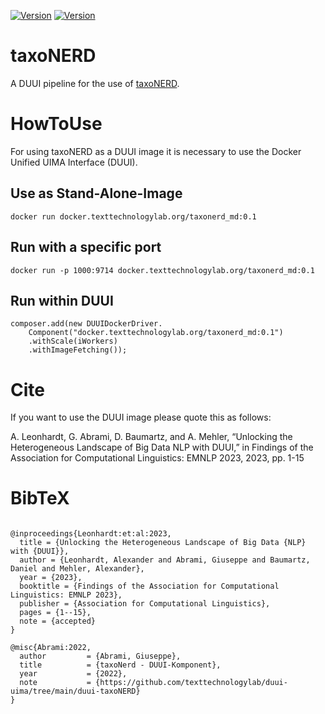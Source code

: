 [![Version](https://img.shields.io/static/v1?label=taxonerd&message=0.1&color=blue)]()
[![Version](https://img.shields.io/pypi/v/taxonerd)]()

# taxoNERD
A DUUI pipeline for the use of [taxoNERD](https://github.com/nleguillarme/taxonerd).

# HowToUse
For using taxoNERD as a DUUI image it is necessary to use the Docker Unified UIMA Interface (DUUI).

## Use as Stand-Alone-Image
```
docker run docker.texttechnologylab.org/taxonerd_md:0.1
```

## Run with a specific port
```
docker run -p 1000:9714 docker.texttechnologylab.org/taxonerd_md:0.1
```

## Run within DUUI
```
composer.add(new DUUIDockerDriver.
    Component("docker.texttechnologylab.org/taxonerd_md:0.1")
    .withScale(iWorkers)
    .withImageFetching());
```


# Cite
If you want to use the DUUI image please quote this as follows:

A. Leonhardt, G. Abrami, D. Baumartz, and A. Mehler, “Unlocking the Heterogeneous Landscape of Big Data NLP with DUUI,” in Findings of the Association for Computational Linguistics: EMNLP 2023, 2023, pp. 1-15 


# BibTeX
```

@inproceedings{Leonhardt:et:al:2023,
  title = {Unlocking the Heterogeneous Landscape of Big Data {NLP} with {DUUI}},
  author = {Leonhardt, Alexander and Abrami, Giuseppe and Baumartz, Daniel and Mehler, Alexander},
  year = {2023},
  booktitle = {Findings of the Association for Computational Linguistics: EMNLP 2023},
  publisher = {Association for Computational Linguistics},
  pages = {1--15},
  note = {accepted}
}

@misc{Abrami:2022,
  author         = {Abrami, Giuseppe},
  title          = {taxoNerd - DUUI-Komponent},
  year           = {2022},
  note           = {https://github.com/texttechnologylab/duui-uima/tree/main/duui-taxoNERD}
}

```

